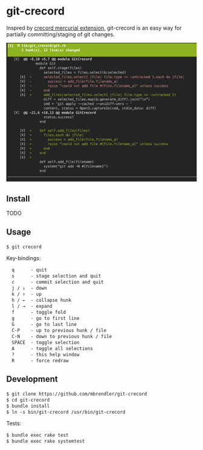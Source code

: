 # git-crecord

Inspred by [crecord mercurial extension](https://bitbucket.org/edgimar/crecord/wiki/Home), git-crecord is an easy way for partially committing/staging of git changes.

![Screenshot](/screenshot.jpg?raw=true)

## Install

 TODO

## Usage

```shell
$ git crecord
```

Key-bindings:
```
  q      - quit
  s      - stage selection and quit
  c      - commit selection and quit
  j / ↓  - down
  k / ↑  - up
  h / ←  - collapse hunk
  l / →  - expand
  f      - toggle fold
  g      - go to first line
  G      - go to last line
  C-P    - up to previous hunk / file
  C-N    - down to previous hunk / file
  SPACE  - toggle selection
  A      - toggle all selections
  ?      - this help window
  R      - force redraw
```

## Development

```shell
$ git clone https://github.com/mbrendler/git-crecord
$ cd git-crecord
$ bundle install
$ ln -s bin/git-crecord /usr/bin/git-crecord
```

Tests:
```shell
$ bundle exec rake test
$ bundle exec rake systemtest
```
